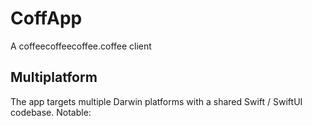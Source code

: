# CoffApp
A coffeecoffeecoffee.coffee client

## Multiplatform
The app targets multiple Darwin platforms with a shared Swift / SwiftUI codebase. Notable:
